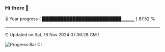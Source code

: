 ### Hi there 👋

⏳ Year progress { ██████████████████████████▁▁▁▁ } 87.52 %

---

⏰ Updated on Sat, 16 Nov 2024 07:36:28 GMT

![Progress Bar CI](https://github.com/IshwaranRudhara/GIT-ACTION/workflows/Progress%20Bar%20CI/badge.svg)
